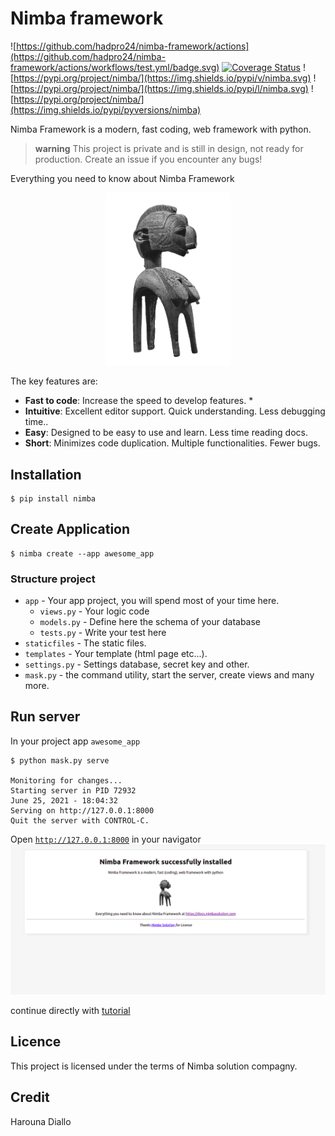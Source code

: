 # Nimba framework
![https://github.com/hadpro24/nimba-framework/actions](https://github.com/hadpro24/nimba-framework/actions/workflows/test.yml/badge.svg)
[![Coverage Status](https://coveralls.io/repos/github/hadpro24/nimba-framework/badge.svg?branch=main)](https://coveralls.io/github/hadpro24/nimba-framework?branch=main)
![https://pypi.org/project/nimba/](https://img.shields.io/pypi/v/nimba.svg)
![https://pypi.org/project/nimba/](https://img.shields.io/pypi/l/nimba.svg)
![https://pypi.org/project/nimba/](https://img.shields.io/pypi/pyversions/nimba)

Nimba Framework is a modern, fast coding, web framework with python.
> **warning** This project is private and is still in design, not ready for production. Create an issue if you encounter any bugs!

Everything you need to know about Nimba Framework

<p align="center">
  <a href="https://docs.nimbasolution.com"><img src="https://github.com/hadpro24/nimba-framework/blob/main/docs/img/nimba-logo.png?raw=true" alt="Nimba Framework" style="width: 200px;"></a>
</p>

The key features are:

* **Fast to code**: Increase the speed to develop features. *
* **Intuitive**: Excellent editor support. Quick understanding. Less debugging time..
* **Easy**: Designed to be easy to use and learn. Less time reading docs.
* **Short**: Minimizes code duplication. Multiple functionalities. Fewer bugs.

## Installation

<div class="termy">

```console
$ pip install nimba
```

</div>

## Create Application

<div class="termy">

```console
$ nimba create --app awesome_app
```

</div>

### Structure project

* `app` - Your app project, you will spend most of your time here.
    - `views.py` - Your logic code
    - `models.py` - Define here the schema of your database
    - `tests.py` - Write your test here
* `staticfiles` - The static files.
* `templates` - Your template (html page etc...).
* `settings.py` - Settings database, secret key and other.
* `mask.py` - the command utility, start the server, create views and many more.

## Run server
In your project app `awesome_app`
<div class="termy">

```console
$ python mask.py serve

Monitoring for changes...
Starting server in PID 72932
June 25, 2021 - 18:04:32
Serving on http://127.0.0.1:8000
Quit the server with CONTROL-C.
```

</div>

Open <a href="http://127.0.0.1:8000" target="_blank">`http://127.0.0.1:8000`</a> in your navigator
![Screenshot](https://github.com/hadpro24/nimba-framework/blob/main/result.png?raw=true)

continue directly with <a href="https://docs.nimbasolution.com/tutorial">tutorial</a>

## Licence

This project is licensed under the terms of Nimba solution compagny.


## Credit

Harouna Diallo
